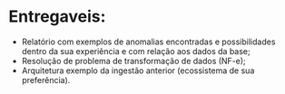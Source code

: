 # Entregaveis:
- Relatório com exemplos de anomalias encontradas e possibilidades dentro da sua experiência e com relação aos dados da base;
- Resolução de problema de transformação de dados (NF-e);
- Arquitetura exemplo da ingestão anterior (ecossistema de sua preferência).